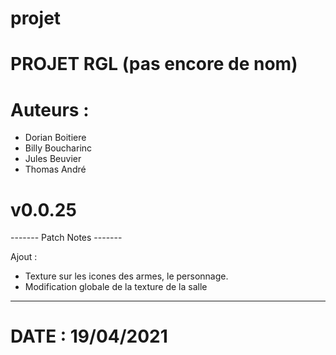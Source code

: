 # projet

# PROJET RGL (pas encore de nom)

# Auteurs :
  - Dorian Boitiere
  - Billy Boucharinc
  - Jules Beuvier
  - Thomas André

# v0.0.25

------- Patch Notes -------

Ajout :
  - Texture sur les icones des armes, le personnage.
  - Modification globale de la texture de la salle


---------------------------

# DATE : 19/04/2021
